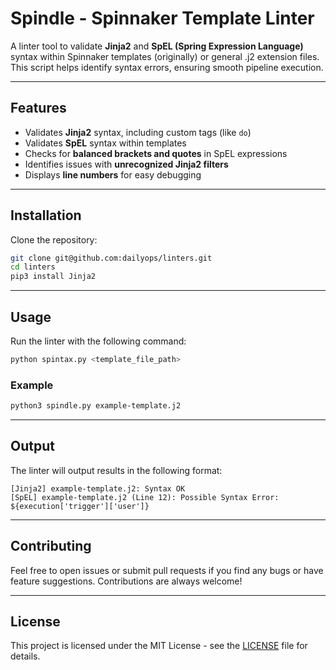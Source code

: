 # Spindle - Spinnaker Template Linter

A linter tool to validate **Jinja2** and **SpEL (Spring Expression Language)** syntax within Spinnaker templates (originally) or general .j2 extension files. This script helps identify syntax errors, ensuring smooth pipeline execution.

---

## Features

- Validates **Jinja2** syntax, including custom tags (like `do`)
- Validates **SpEL** syntax within templates
- Checks for **balanced brackets and quotes** in SpEL expressions
- Identifies issues with **unrecognized Jinja2 filters**
- Displays **line numbers** for easy debugging

---

## Installation

Clone the repository:

```bash
git clone git@github.com:dailyops/linters.git
cd linters
pip3 install Jinja2
```

---

## Usage

Run the linter with the following command:

```bash
python spintax.py <template_file_path>
```

### Example

```bash
python3 spindle.py example-template.j2
```

---

## Output

The linter will output results in the following format:

```
[Jinja2] example-template.j2: Syntax OK
[SpEL] example-template.j2 (Line 12): Possible Syntax Error: ${execution['trigger']['user']}
```

---

## Contributing

Feel free to open issues or submit pull requests if you find any bugs or have feature suggestions. Contributions are always welcome!

---

## License

This project is licensed under the MIT License - see the [LICENSE](LICENSE) file for details.
